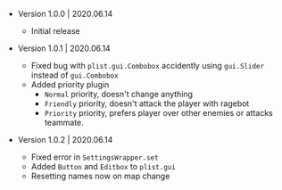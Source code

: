 
- Version 1.0.0 | 2020.06.14
  - Initial release

- Version 1.0.1 | 2020.06.14
  - Fixed bug with `plist.gui.Combobox` accidently using `gui.Slider` instead of `gui.Combobox`
  - Added priority plugin
    - `Normal` priority, doesn't change anything
    - `Friendly` priority, doesn't attack the player with ragebot
    - `Priority` priority, prefers player over other enemies or attacks teammate.

- Version 1.0.2 | 2020.06.14
  - Fixed error in `SettingsWrapper.set`
  - Added `Button` and `Editbox` to `plist.gui`
  - Resetting names now on map change
